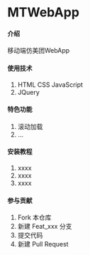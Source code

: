 # MTWebApp

#### 介绍
移动端仿美团WebApp

#### 使用技术
1.  HTML CSS JavaScript
2.  JQuery

#### 特色功能
1.  滚动加载
2.  ...

#### 安装教程

1.  xxxx
2.  xxxx
3.  xxxx


#### 参与贡献

1.  Fork 本仓库
2.  新建 Feat_xxx 分支
3.  提交代码
4.  新建 Pull Request

